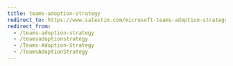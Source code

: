 ```yaml
---
title: teams-adoption-strategy
redirect_to: https://www.salestim.com/microsoft-teams-adoption-strategy/
redirect_from:
  - /teams-adoption-strategy
  - /teamsadoptionstrategy
  - /Teams-Adoption-Strategy
  - /TeamsAdoptionStrategy
---
```

